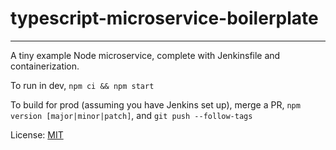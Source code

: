 # typescript-microservice-boilerplate

--------

A tiny example Node microservice, complete with Jenkinsfile and containerization.

To run in dev, `npm ci && npm start`

To build for prod (assuming you have Jenkins set up), merge a PR, `npm version [major|minor|patch]`, and `git push --follow-tags`

License: [MIT](./LICENSE.md)
